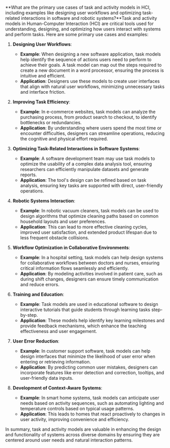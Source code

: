 **What are the primary use cases of task and activity models in HCI, including examples like designing user workflows and optimizing task-related interactions in software and robotic systems?**Task and activity models in Human-Computer Interaction (HCI) are critical tools used for understanding, designing, and optimizing how users interact with systems and perform tasks. Here are some primary use cases and examples:

1. **Designing User Workflows**:
   - **Example**: When designing a new software application, task models help identify the sequence of actions users need to perform to achieve their goals. A task model can map out the steps required to create a new document in a word processor, ensuring the process is intuitive and efficient.
   - **Application**: Designers use these models to create user interfaces that align with natural user workflows, minimizing unnecessary tasks and interface friction.

2. **Improving Task Efficiency**:
   - **Example**: In e-commerce websites, task models can analyze the purchasing process, from product search to checkout, to identify bottlenecks or redundancies.
   - **Application**: By understanding where users spend the most time or encounter difficulties, designers can streamline operations, reducing the cognitive and physical effort required.

3. **Optimizing Task-Related Interactions in Software Systems**:
   - **Example**: A software development team may use task models to optimize the usability of a complex data analysis tool, ensuring researchers can efficiently manipulate datasets and generate reports.
   - **Application**: The tool's design can be refined based on task analysis, ensuring key tasks are supported with direct, user-friendly operations.

4. **Robotic Systems Interaction**:
   - **Example**: In robotic vacuum cleaners, task models can be used to design algorithms that optimize cleaning paths based on common household layouts and user preferences.
   - **Application**: This can lead to more effective cleaning cycles, improved user satisfaction, and extended product lifespan due to less frequent obstacle collisions.

5. **Workflow Optimization in Collaborative Environments**:
   - **Example**: In a hospital setting, task models can help design systems for collaborative workflows between doctors and nurses, ensuring critical information flows seamlessly and efficiently.
   - **Application**: By modeling activities involved in patient care, such as during shift changes, designers can ensure timely communication and reduce errors.

6. **Training and Education**:
   - **Example**: Task models are used in educational software to design interactive tutorials that guide students through learning tasks step-by-step.
   - **Application**: These models help identify key learning milestones and provide feedback mechanisms, which enhance the teaching effectiveness and user engagement.

7. **User Error Reduction**:
   - **Example**: In customer support software, task models can help design interfaces that minimize the likelihood of user error when entering or retrieving information.
   - **Application**: By predicting common user mistakes, designers can incorporate features like error detection and correction, tooltips, and user-friendly data inputs.

8. **Development of Context-Aware Systems**:
   - **Example**: In smart home systems, task models can anticipate user needs based on activity sequences, such as automating lighting and temperature controls based on typical usage patterns.
   - **Application**: This leads to homes that react proactively to changes in user activity, improving convenience and efficiency.

In summary, task and activity models are valuable in enhancing the design and functionality of systems across diverse domains by ensuring they are centered around user needs and natural interaction patterns.